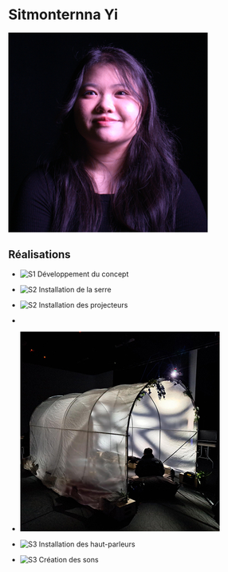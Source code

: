 # Sitmonternna Yi

 ![Sitmonternna Yi](sit_ver_mauve.jpg)

 ## Réalisations

 <!-- Une image par semaine de la réalisation dont tu es le plus fier avec une légende -->
 
* ![S1 Développement du concept](https://fakeimg.pl/400x400?text=concept)

* ![S2 Installation de la serre](inst_serre.jpg)
* ![S2 Installation des projecteurs](installation_projo_sit.jpg)
* 
* ![S3 Mapping des parois](map_sol.jpg)
* ![S3 Installation des haut-parleurs](https://fakeimg.pl/400x400?text=concept)
* ![S3 Création des sons](https://fakeimg.pl/400x400?text=concept)


